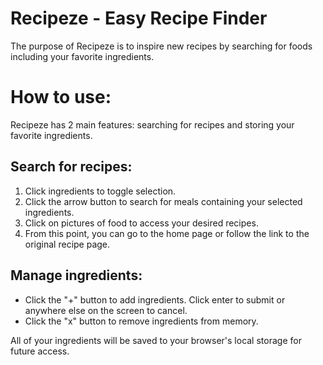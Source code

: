 # Recipeze - Easy Recipe Finder
The purpose of Recipeze is to inspire new recipes by searching for foods including your favorite ingredients.

# How to use:
Recipeze has 2 main features: searching for recipes and storing your favorite ingredients.

## Search for recipes:
1. Click ingredients to toggle selection. 
2. Click the arrow button to search for meals containing your selected ingredients.
3. Click on pictures of food to access your desired recipes. 
4. From this point, you can go to the home page or follow the link to the original recipe page. 


## Manage ingredients:
- Click the "+" button to add ingredients. Click enter to submit or anywhere else on the screen to cancel. 
- Click the "x" button to remove ingredients from memory.

All of your ingredients will be saved to your browser's local storage for future access.

